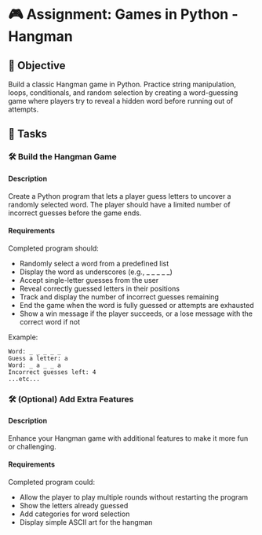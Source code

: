 

# 🎮 Assignment: Games in Python - Hangman

## 🎯 Objective

Build a classic Hangman game in Python. Practice string manipulation, loops, conditionals, and random selection by creating a word-guessing game where players try to reveal a hidden word before running out of attempts.

## 📝 Tasks

### 🛠️ Build the Hangman Game

#### Description
Create a Python program that lets a player guess letters to uncover a randomly selected word. The player should have a limited number of incorrect guesses before the game ends.

#### Requirements
Completed program should:

- Randomly select a word from a predefined list
- Display the word as underscores (e.g., _ _ _ _ _)
- Accept single-letter guesses from the user
- Reveal correctly guessed letters in their positions
- Track and display the number of incorrect guesses remaining
- End the game when the word is fully guessed or attempts are exhausted
- Show a win message if the player succeeds, or a lose message with the correct word if not

Example:
```plaintext
Word: _ _ _ _ _
Guess a letter: a
Word: _ a _ _ a
Incorrect guesses left: 4
...etc...
```

### 🛠️ (Optional) Add Extra Features

#### Description
Enhance your Hangman game with additional features to make it more fun or challenging.

#### Requirements
Completed program could:

- Allow the player to play multiple rounds without restarting the program
- Show the letters already guessed
- Add categories for word selection
- Display simple ASCII art for the hangman
